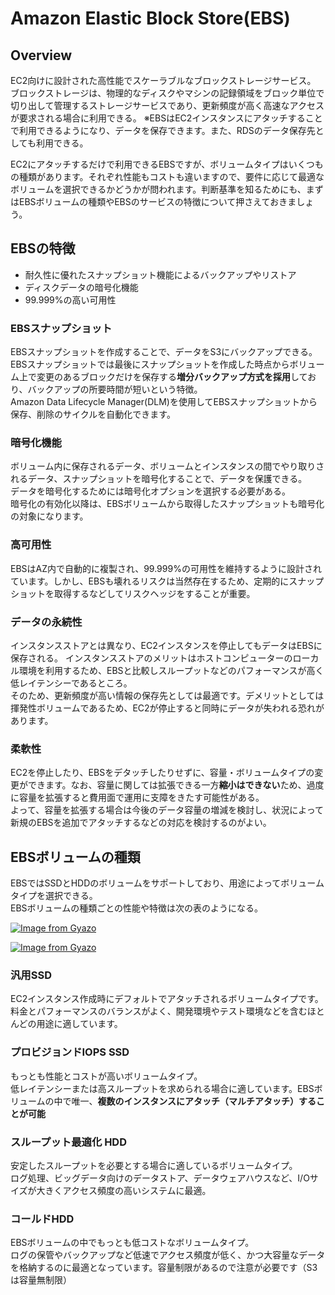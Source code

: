 # Amazon Elastic Block Store(EBS)

## Overview

EC2向けに設計された高性能でスケーラブルなブロックストレージサービス。  
ブロックストレージは、物理的なディスクやマシンの記録領域をブロック単位で切り出して管理するストレージサービスであり、更新頻度が高く高速なアクセスが要求される場合に利用できる。
※EBSはEC2インスタンスにアタッチすることで利用できるようになり、データを保存できます。また、RDSのデータ保存先としても利用できる。


EC2にアタッチするだけで利用できるEBSですが、ボリュームタイプはいくつもの種類があります。それぞれ性能もコストも違いますので、要件に応じて最適なボリュームを選択できるかどうかが問われます。判断基準を知るためにも、まずはEBSボリュームの種類やEBSのサービスの特徴について押さえておきましょう。

## EBSの特徴

- 耐久性に優れたスナップショット機能によるバックアップやリストア
- ディスクデータの暗号化機能
- 99.999%の高い可用性

### EBSスナップショット

EBSスナップショットを作成することで、データをS3にバックアップできる。  
EBSスナップショットでは最後にスナップショットを作成した時点からボリューム上で変更のあるブロックだけを保存する**増分バックアップ方式を採用**しており、バックアップの所要時間が短いという特徴。  
Amazon Data Lifecycle Manager(DLM)を使用してEBSスナップショットから保存、削除のサイクルを自動化できます。

### 暗号化機能

ボリューム内に保存されるデータ、ボリュームとインスタンスの間でやり取りされるデータ、スナップショットを暗号化することで、データを保護できる。  
データを暗号化するためには暗号化オプションを選択する必要がある。  
暗号化の有効化以降は、EBSボリュームから取得したスナップショットも暗号化の対象になります。

### 高可用性

EBSはAZ内で自動的に複製され、99.999%の可用性を維持するように設計されています。しかし、EBSも壊れるリスクは当然存在するため、定期的にスナップショットを取得するなどしてリスクヘッジをすることが重要。

### データの永続性

インスタンスストアとは異なり、EC2インスタンスを停止してもデータはEBSに保存される。
インスタンスストアのメリットはホストコンピューターのローカル環境を利用するため、EBSと比較しスループットなどのパフォーマンスが高く低レイテンシーであるところ。  
そのため、更新頻度が高い情報の保存先としては最適です。デメリットとしては揮発性ボリュームであるため、EC2が停止すると同時にデータが失われる恐れがあります。

### 柔軟性

EC2を停止したり、EBSをデタッチしたりせずに、容量・ボリュームタイプの変更ができます。なお、容量に関しては拡張できる一方**縮小はできない**ため、過度に容量を拡張すると費用面で運用に支障をきたす可能性がある。  
よって、容量を拡張する場合は今後のデータ容量の増減を検討し、状況によって新規のEBSを追加でアタッチするなどの対応を検討するのがよい。

## EBSボリュームの種類

EBSではSSDとHDDのボリュームをサポートしており、用途によってボリュームタイプを選択できる。  
EBSボリュームの種類ごとの性能や特徴は次の表のようになる。

[![Image from Gyazo](https://i.gyazo.com/14fbe35cecb3e8b1535fd3451d7a3d0a.png)](https://gyazo.com/14fbe35cecb3e8b1535fd3451d7a3d0a)

[![Image from Gyazo](https://i.gyazo.com/011ceebc160ebb0197c10591e15cd004.png)](https://gyazo.com/011ceebc160ebb0197c10591e15cd004)

### 汎用SSD

EC2インスタンス作成時にデフォルトでアタッチされるボリュームタイプです。料金とパフォーマンスのバランスがよく、開発環境やテスト環境などを含むほとんどの用途に適しています。

### プロビジョンドIOPS SSD

もっとも性能とコストが高いボリュームタイプ。  
低レイテンシーまたは高スループットを求められる場合に適しています。EBSボリュームの中で唯一、**複数のインスタンスにアタッチ（マルチアタッチ）することが可能**

### スループット最適化 HDD

安定したスループットを必要とする場合に適しているボリュームタイプ。  
ログ処理、ビッグデータ向けのデータストア、データウェアハウスなど、I/Oサイズが大きくアクセス頻度の高いシステムに最適。

### コールドHDD

EBSボリュームの中でもっとも低コストなボリュームタイプ。  
ログの保管やバックアップなど低速でアクセス頻度が低く、かつ大容量なデータを格納するのに最適となっています。容量制限があるので注意が必要です（S3は容量無制限）  
